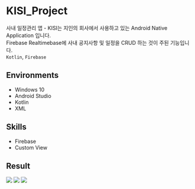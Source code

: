 # KISI_Project
사내 일정관리 앱 - KISI는 지인의 회사에서 사용하고 있는 Android Native Application 입니다.   
Firebase Realtimebase에 사내 공지사항 및 일정을 CRUD 하는 것이 주된 기능입니다.   
`Kotlin`, `Firebase`

## Environments
- Windows 10
- Android Studio
- Kotlin
- XML

## Skills
- Firebase
- Custom View

## Result

<p align="left">
  <image src="https://user-images.githubusercontent.com/77912766/228223664-e0ec84a6-0154-489c-b601-0fcf54bfc808.png"/>
  <image src="https://user-images.githubusercontent.com/77912766/228223674-f694984a-57ba-475f-ba43-e941e37d5630.png"/>
  <image src="https://user-images.githubusercontent.com/77912766/228223683-06ba2f7a-a52c-4d6b-b728-c5f8583d49f5.png"/>
</P>
